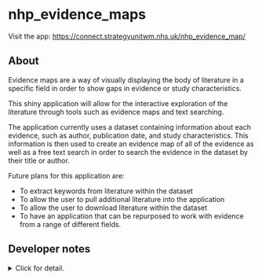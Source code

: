 # nhp_evidence_maps

Visit the app: https://connect.strategyunitwm.nhs.uk/nhp_evidence_map/

## About

Evidence maps are a way of visually displaying the body of literature in a specific field in order to show gaps in evidence or study characteristics. 

This shiny application will allow for the interactive exploration of the literature through tools such as evidence maps and text searching. 

The application currently uses a dataset containing information about each evidence, such as author, publication date, and study characteristics.
This information is then used to create an evidence map of all of the evidence as well as a free text search in order to search the evidence in the dataset by their title or author.

Future plans for this application are:

- To extract keywords from literature within the dataset
- To allow the user to pull additional literature into the application
- To allow the user to download literature within the dataset
- To have an application that can be repurposed to work with evidence from a range of different fields.

## Developer notes

<details><summary>Click for detail.</summary>

### Update pinned data

The underlying data for this app can be updated independently of the app. The data is stored as a 'pin' on Posit Connect. The app will read the data from the pin using [{pins}](https://pins.rstudio.com/) when the user reaches the app. You can overwrite the existing pin and it will create a new version; you can see and revert to earlier versions of the pin if needed.

This is some illustrative code to update the pinned data:

``` r
# Connect to board
board <- pins::board_connect()

# Check existing pin
pin_name <- "matt.dray/nhp_evidence_map_data"
board |> pins::pin_exists(pin_name)  # logical
board |> pins::pin_read(pin_name) |> str(1)  # list structure
board |> pins::pin_versions(pin_name)  # active and past versions

# Read spreadsheet into list

file <- "spreadsheet.xlsx"
sheet_names <- readxl::excel_sheets(file)

sheets_list <- purrr::map(
  sheet_names, 
  \(x) suppressMessages(readxl::read_xlsx(file, sheet = x))
) |> 
  purrr::set_names(sheet_names)

# Write to pin with custom 'notes' metadata
board |> pins::pin_write(
  sheets_list,
  pin_name,
  metadata = list(notes = "A reminder of changes/reason for upload."),
  type = "rds"  # otherwise it may autodetect json
)

# Confirm upload
board |> pins::pin_versions(pin_name)  # should see new version
pins::pin_meta(board, pin_name)[["user"]][["notes"]]  # custom notes metadata
```

### Deploy

Run the `dev/03_deploy.R` script to deploy to Posit Connect.

You can read more about [deploying to Posit Connect](https://docs.posit.co/connect/how-to/publish-shiny-app/) and [deploying a Golem app](https://engineering-shiny.org/deploy.html).

</details>